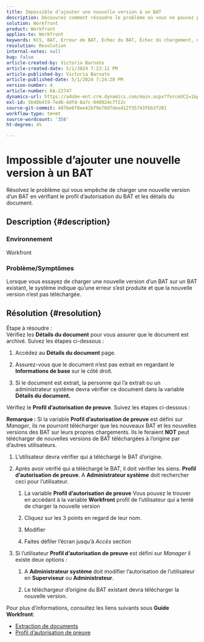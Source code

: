 ```yaml
---
title: Impossible d’ajouter une nouvelle version à un BAT
description: Découvrez comment résoudre le problème où vous ne pouvez pas télécharger une nouvelle version d’un BAT.
solution: Workfront
product: Workfront
applies-to: Workfront
keywords: KCS, BAT, Erreur de BAT, Échec du BAT, Échec du chargement, nouvelle version, Workfront
resolution: Resolution
internal-notes: null
bug: false
article-created-by: Victoria Barnato
article-created-date: 5/1/2024 7:23:12 PM
article-published-by: Victoria Barnato
article-published-date: 5/1/2024 7:24:28 PM
version-number: 4
article-number: KA-22747
dynamics-url: https://adobe-ent.crm.dynamics.com/main.aspx?forceUCI=1&pagetype=entityrecord&etn=knowledgearticle&id=e55ddd3a-f007-ef11-9f89-000d3a372703
exl-id: 5b48b419-7ed6-4dfd-8a7c-048924c7f22c
source-git-commit: 487be6f8ee42bf9e70d7deed12f35743fbb3f281
workflow-type: tm+mt
source-wordcount: '358'
ht-degree: 4%

---
```


# Impossible d’ajouter une nouvelle version à un BAT


Résolvez le problème qui vous empêche de charger une nouvelle version d’un BAT en vérifiant le profil d’autorisation du BAT et les détails du document.

## Description {#description}


### <b>Environnement</b>

Workfront



### <b>Problème/Symptômes</b>

Lorsque vous essayez de charger une nouvelle version d’un BAT sur un BAT existant, le système indique qu’une erreur s’est produite et que la nouvelle version n’est pas téléchargée.


## Résolution {#resolution}

Étape à résoudre :<br>
Vérifiez les <b>Détails du document</b> pour vous assurer que le document est archivé. Suivez les étapes ci-dessous :

1. Accédez au <b>Détails du document</b> page.


2. Assurez-vous que le document n’est pas extrait en regardant le <b>Informations de base</b> sur le côté droit.


3. Si le document est extrait, la personne qui l’a extrait ou un administrateur système devra vérifier ce document dans la variable <b>Détails du document.</b>




Vérifiez le <b>Profil d’autorisation de preuve</b>. Suivez les étapes ci-dessous :

<b>Remarque :</b> Si la variable <b>Profil d’autorisation de preuve</b> est défini sur *Manager*, ils ne pourront télécharger que les nouveaux BAT et les nouvelles versions des BAT sur leurs propres chargements. Ils le feraient <b>NOT</b> peut télécharger de nouvelles versions de BAT téléchargées à l’origine par d’autres utilisateurs.

1. L’utilisateur devra vérifier qui a téléchargé le BAT d’origine.


2. Après avoir vérifié qui a téléchargé le BAT, il doit vérifier les siens. <b>Profil d’autorisation de preuve</b>. A <b>Administrateur système</b> doit rechercher ceci pour l’utilisateur.

   1. La variable <b>Profil d’autorisation de preuve</b> Vous pouvez le trouver en accédant à la variable <b>Workfront</b> profil de l’utilisateur qui a tenté de charger la nouvelle version


   2. Cliquez sur les 3 points en regard de leur nom.


   3. Modifier


   4. Faites défiler l’écran jusqu’à *Accès* section


3. Si l’utilisateur <b>Profil d’autorisation de preuve</b> est défini sur *Manager* il existe deux options :

   1. A <b>Administrateur système</b> doit modifier l’autorisation de l’utilisateur en <b>Superviseur</b> ou <b>Administrateur</b>.


   2. Le téléchargeur d’origine du BAT existant devra télécharger la nouvelle version.




Pour plus d’informations, consultez les liens suivants sous <b>Guide Workfront</b>:

- [Extraction de documents](https://experienceleague.adobe.com/docs/workfront/using/documents/manage-documents/check-out-documents.html)
- [Profil d’autorisation de preuve](https://experienceleague.adobe.com/docs/workfront/using/review-and-approve-work/proofing/proofing-overview/permission-profiles.html)
